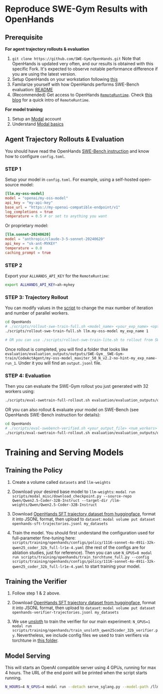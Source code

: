 # Reproduce SWE-Gym Results with OpenHands

## Prerequisite

**For agent trajectory rollouts & evaluation**


1. `git clone https://github.com/SWE-Gym/OpenHands.git` Note that OpenHands is updated very often, and our results is obtained with this specific Fork. It's expected to observe notable performance difference if you are using the latest version.
2. Setup OpenHands on your workstation following [this](https://github.com/SWE-Gym/OpenHands/blob/main/Development.md#start-the-server-for-development)
3. Familarize yourself with how OpenHands performs SWE-Bench evaluation: [README](https://github.com/SWE-Gym/OpenHands/blob/main/evaluation/swe_bench/README.md)
4. (Recommended) Get access to OpenHands [`RemoteRuntime`](https://github.com/SWE-Gym/OpenHands/blob/main/evaluation/swe_bench/README.md#run-inference-on-remoteruntime-experimental). Check [this blog](https://www.all-hands.dev/blog/evaluation-of-llms-as-coding-agents-on-swe-bench-at-30x-speed) for a quick intro of `RemoteRuntime`.

**For model training**

1. Setup an [Modal](https://modal.com/) account
2. Understand [Modal basics](https://modal.com/docs/guide)

## Agent Trajectory Rollouts & Evaluation

You should have read the OpenHands [SWE-Bench instruction](https://github.com/SWE-Gym/OpenHands/blob/main/evaluation/swe_bench/README.md) and know how to configure `config.toml`.

### STEP 1

Setup your model in `config.toml`. For example, using a self-hosted open-source model:

```toml
[llm.my-oss-model]
model = "openai/my-oss-model"
api_key = "my-api-key"
base_url = "https://my-openai-compatible-endpoint/v1"
log_completions = true
temperature = 0.5 # or set to anything you want
```

Or proprietary model:

```toml
[llm.sonnet-20240620]
model = "anthropic/claude-3-5-sonnet-20240620"
api_key = "sk-ant-MYKEY"
temperature = 0.0
caching_prompt = true
```

### STEP 2

Export your `ALLHANDS_API_KEY` for the `RemoteRuntime`:

```bash
export ALLHANDS_API_KEY=ah-mykey
```

### STEP 3: Trajectory Rollout

You can modify values in the [script](https://github.com/SWE-Gym/OpenHands/blob/main/scripts/rollout-swe-train-full.sh) to change the max number of iteration and number of parallel workers.

```bash
cd OpenHands
# ./scripts/rollout-swe-train-full.sh <model_name> <your_exp_name> <optional:number_of_runs>
./scripts/rollout-swe-train-full.sh llm.my-oss-model my_exp_name 1

# OR you can use ./scripts/rollout-swe-train-lite.sh to rollout from SWE-Gym Lite
```

Once rollout is completed, you will find a folder that looks like `evaluation/evaluation_outputs/outputs/SWE-Gym__SWE-Gym-train/CodeActAgent/my-oss-model_maxiter_50_N_v2.2-no-hint-my_exp_name-run_1`. Under it you will find an `output.jsonl` file.


### STEP 4: Evaluation

Then you can evaluate the SWE-Gym rollout you just generated with 32 workers using:

```bash
./scripts/eval-swetrain-full-rollout.sh evaluation/evaluation_outputs/outputs/SWE-Gym__SWE-Gym-train/CodeActAgent/my-oss-model_maxiter_50_N_v2.2-no-hint-my_exp_name-run_1/output.jsonl 32
```

OR you can also rollout & evaluate your model on SWE-Bench (see OpenHands SWE-Bench instruction for details):

```bash
cd OpenHands
# ./scripts/eval-swebench-verified.sh <your_output_file> <num_workers>
./scripts/eval-swetrain-full-rollout.sh evaluation/evaluation_outputs/outputs/SWE-Bench__SWE-Bench_Verified-test/CodeActAgent/my-oss-model_maxiter_50_N_v2.2-no-hint-my_exp_name-run_1/output.jsonl 32
```

# Training and Serving Models

## Training the Policy

1. Create a volume called `datasets` and `llm-weights`

2. Download your desired base model to `llm-weights`: `modal run scripts/modal_misc/download_checkpoint.py --source-repo Qwen/Qwen2.5-Coder-32B-Instruct --target-dir /llm-weights/Qwen/Qwen2.5-Coder-32B-Instruct`

3. Download [OpenHands SFT trajectory dataset from huggingface](https://huggingface.co/datasets/SWE-Gym/OpenHands-SFT-Trajectories), format it into JSONL format, then upload to `dataset`: `modal volume put dataset openhands-sft-trajectories.jsonl my_datasets`

4. Train the model. You should first understand the configuration used for full-parameter fine-tuning here: `scripts/training/openhands/configs/policy/1116-sonnet-4o-491i-32k-qwen25_coder_32b_full-lr1e-4.yaml` (the rest of the configs are for ablation studies, just for reference). Then you can use `N_GPUS=8 modal run scripts/training/openhands/train_torchtune_full.py --config scripts/training/openhands/configs/policy/1116-sonnet-4o-491i-32k-qwen25_coder_32b_full-lr1e-4.yaml` to start training your model.

## Training the Verifier

1. Follow step 1 & 2 above.

2. Download [OpenHands SFT trajectory dataset from huggingface](https://huggingface.co/datasets/SWE-Gym/OpenHands-Verifier-Trajectories), format it into JSONL format, then upload to `dataset`: `modal volume put dataset openhands-verifier-trajectories.jsonl my_datasets`

3. We use [unsloth](https://unsloth.ai/) to train the verifier for our main experiment: `N_GPUS=1 modal run scripts/training/openhands/train_unsloth_qwen25coder_32b_verifier.py`. Nevertheless, we include config files we used to train verifiers via torchtune in [this folder](../scripts/training/openhands/configs/verifiers).

## Model Serving

This will starts an OpenAI compatible server using 4 GPUs, running for max 4 hours.
The URL of the end point will be printed when the script starts running.

```bash
N_HOURS=4 N_GPUS=4 modal run --detach serve_sglang.py --model-path /llm-weights/my-oss-model --served-model-name my-oss-model --tokenizer-path /llm-weights/Qwen/Qwen2.5-Coder-32B-Instruct
```
